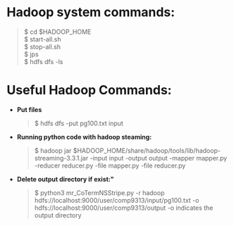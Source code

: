 # **Hadoop system commands:**
> $ cd \$HADOOP_HOME   
> $ start-all.sh  
> $ stop-all.sh  
> $ jps  
> $ hdfs dfs -ls

# **Useful Hadoop Commands:**
* **Put files**
  > $ hdfs dfs -put pg100.txt input
* **Running python code with hadoop steaming:**
  > $ hadoop jar $HADOOP_HOME/share/hadoop/tools/lib/hadoop-streaming-3.3.1.jar -input input -output output -mapper mapper.py -reducer reducer.py -file mapper.py -file reducer.py
* **Delete output directory if exist:"**
  > $ python3 mr_CoTermNSStripe.py -r hadoop hdfs://localhost:9000/user/comp9313/input/pg100.txt -o hdfs://localhost:9000/user/comp9313/output
-o indicates the output directory
